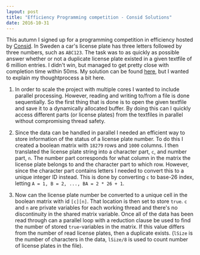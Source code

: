 ```yaml
---
layout: post
title: "Efficiency Programming competition - Consid Solutions"
date: 2016-10-31
---
```


This autumn I signed up for a programming competition in efficiency hosted by [Consid](http://www.consid.se/).
In Sweden a car's license plate has three letters followed by three numbers, such as `ABC123`. The task was to as quickly as possible answer whether or not a duplicate license plate existed in a given textfile of 6 million entries. I didn't win, but managed to get pretty close with completion time within 50ms. My solution can be found [here](https://github.com/jonathanbosson/Consid-Find-Regnr), but I wanted to explain my thoughtprocess a bit here.

1. In order to scale the project with multiple cores I wanted to include parallel processing. However, reading and writing to/from a file is done sequentially. So the first thing that is done is to open the given textfile and save it to a dynamically allocated buffer. By doing this can I quickly access different parts (or license plates) from the textfiles in parallel without compromising thread safety. 

2. Since the data can be handled in parallel I needed an efficient way to store information of the status of a license plate number. To do this I created a boolean matrix with `18279` rows and `1000` columns. I then translated the license plate string into a character part, `c`, and number part, `n`. The number part corresponds for what column in the matrix the license plate belongs to and the character part to which row. However, since the character part contains letters I needed to convert this to a unique integer ID instead. This is done by converting `c` to base-26 index, letting `A = 1, B = 2, ..., BA = 2 * 26 + 1`.

3. Now can the license plate number be converted to a unique cell in the boolean matrix with id `[c][n]`. That location is then set to store `true`. `c` and `n` are private variables for each working thread and there's no discontinuity in the shared matrix variable. Once all of the data has been read through can a parallel loop with a reduction clause be used to find the number of stored `true`-variables in the matrix. If this value differs from the number of read license plates, then a duplicate exists. (`lSize` is the number of characters in the data, `lSize/8` is used to count number of license plates in the file).